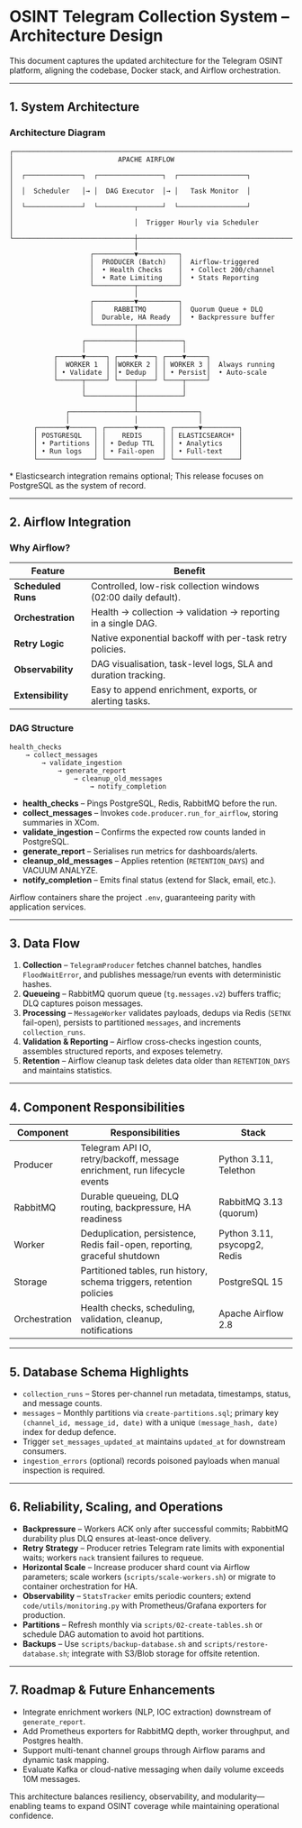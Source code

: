 # OSINT Telegram Collection System – Architecture Design

This document captures the updated architecture for the Telegram OSINT platform, aligning the codebase, Docker stack, and Airflow orchestration.

---

## 1. System Architecture

### Architecture Diagram

```
┌─────────────────────────────────────────────────────────────────────┐
│                          APACHE AIRFLOW                             │
│  ┌──────────────┐  ┌────────────────┐  ┌─────────────────┐          │
│  │  Scheduler   │→ │  DAG Executor  │→ │   Task Monitor  │          │
│  └──────────────┘  └─────────┬──────┘  └─────────────────┘          │
│                              │  Trigger Hourly via Scheduler        │
└──────────────────────────────┼──────────────────────────────────────┘
                               │
                    ┌──────────▼──────────┐
                    │  PRODUCER (Batch)   │  Airflow-triggered
                    │  • Health Checks    │  • Collect 200/channel
                    │  • Rate Limiting    │  • Stats Reporting
                    └──────────┬──────────┘
                               │
                    ┌──────────▼──────────┐
                    │     RABBITMQ        │  Quorum Queue + DLQ
                    │  Durable, HA Ready  │  • Backpressure buffer
                    └──────────┬──────────┘
                               │
                  ┌────────────┼───────────┐
                  │            │           │
           ┌──────▼─────┐ ┌────▼────┐ ┌────▼─────┐
           │  WORKER 1  │ │WORKER 2 │ │ WORKER 3 │  Always running
           │ • Validate │ │• Dedup  │ │ • Persist│  • Auto-scale
           └──────┬─────┘ └────┬────┘ └────┬─────┘
                  │            │           │
                  └────────────┼───────────┘
                               │
              ┌────────────────┴───────────────┐
              │                │               │
      ┌───────▼──────┐ ┌───────▼──────┐ ┌──────▼─────────┐
      │ POSTGRESQL   │ │    REDIS     │ │ ELASTICSEARCH* │
      │ • Partitions │ │ • Dedup TTL  │ │ • Analytics    │
      │ • Run logs   │ │ • Fail-open  │ │ • Full-text    │
      └──────────────┘ └──────────────┘ └────────────────┘
```

\* Elasticsearch integration remains optional; This release focuses on PostgreSQL as the system of record.

---

## 2. Airflow Integration

### Why Airflow?

| Feature                  | Benefit                                                          |
| ------------------------ | ---------------------------------------------------------------- |
| **Scheduled Runs** | Controlled, low-risk collection windows (02:00 daily default).   |
| **Orchestration**  | Health → collection → validation → reporting in a single DAG. |
| **Retry Logic**    | Native exponential backoff with per-task retry policies.         |
| **Observability**  | DAG visualisation, task-level logs, SLA and duration tracking.   |
| **Extensibility**  | Easy to append enrichment, exports, or alerting tasks.           |

### DAG Structure

```
health_checks
    → collect_messages
        → validate_ingestion
            → generate_report
                → cleanup_old_messages
                    → notify_completion
```

- **health_checks** – Pings PostgreSQL, Redis, RabbitMQ before the run.
- **collect_messages** – Invokes `code.producer.run_for_airflow`, storing summaries in XCom.
- **validate_ingestion** – Confirms the expected row counts landed in PostgreSQL.
- **generate_report** – Serialises run metrics for dashboards/alerts.
- **cleanup_old_messages** – Applies retention (`RETENTION_DAYS`) and VACUUM ANALYZE.
- **notify_completion** – Emits final status (extend for Slack, email, etc.).

Airflow containers share the project `.env`, guaranteeing parity with application services.

---

## 3. Data Flow

1. **Collection** – `TelegramProducer` fetches channel batches, handles `FloodWaitError`, and publishes message/run events with deterministic hashes.
2. **Queueing** – RabbitMQ quorum queue (`tg.messages.v2`) buffers traffic; DLQ captures poison messages.
3. **Processing** – `MessageWorker` validates payloads, dedups via Redis (`SETNX` fail-open), persists to partitioned `messages`, and increments `collection_runs`.
4. **Validation & Reporting** – Airflow cross-checks ingestion counts, assembles structured reports, and exposes telemetry.
5. **Retention** – Airflow cleanup task deletes data older than `RETENTION_DAYS` and maintains statistics.

---

## 4. Component Responsibilities

| Component     | Responsibilities                                                          | Stack                        |
| ------------- | ------------------------------------------------------------------------- | ---------------------------- |
| Producer      | Telegram API IO, retry/backoff, message enrichment, run lifecycle events  | Python 3.11, Telethon        |
| RabbitMQ      | Durable queueing, DLQ routing, backpressure, HA readiness                 | RabbitMQ 3.13 (quorum)       |
| Worker        | Deduplication, persistence, Redis fail-open, reporting, graceful shutdown | Python 3.11, psycopg2, Redis |
| Storage       | Partitioned tables, run history, schema triggers, retention policies      | PostgreSQL 15                |
| Orchestration | Health checks, scheduling, validation, cleanup, notifications             | Apache Airflow 2.8           |

---

## 5. Database Schema Highlights

- `collection_runs` – Stores per-channel run metadata, timestamps, status, and message counts.
- `messages` – Monthly partitions via `create-partitions.sql`; primary key `(channel_id, message_id, date)` with a unique `(message_hash, date)` index for dedup defence.
- Trigger `set_messages_updated_at` maintains `updated_at` for downstream consumers.
- `ingestion_errors` (optional) records poisoned payloads when manual inspection is required.

---

## 6. Reliability, Scaling, and Operations

- **Backpressure** – Workers ACK only after successful commits; RabbitMQ durability plus DLQ ensures at-least-once delivery.
- **Retry Strategy** – Producer retries Telegram rate limits with exponential waits; workers `nack` transient failures to requeue.
- **Horizontal Scale** – Increase producer shard count via Airflow parameters; scale workers (`scripts/scale-workers.sh`) or migrate to container orchestration for HA.
- **Observability** – `StatsTracker` emits periodic counters; extend `code/utils/monitoring.py` with Prometheus/Grafana exporters for production.
- **Partitions** – Refresh monthly via `scripts/02-create-tables.sh` or schedule DAG automation to avoid hot partitions.
- **Backups** – Use `scripts/backup-database.sh` and `scripts/restore-database.sh`; integrate with S3/Blob storage for offsite retention.

---

## 7. Roadmap & Future Enhancements

- Integrate enrichment workers (NLP, IOC extraction) downstream of `generate_report`.
- Add Prometheus exporters for RabbitMQ depth, worker throughput, and Postgres health.
- Support multi-tenant channel groups through Airflow params and dynamic task mapping.
- Evaluate Kafka or cloud-native messaging when daily volume exceeds 10M messages.

This architecture balances resiliency, observability, and modularity—enabling teams to expand OSINT coverage while maintaining operational confidence.
